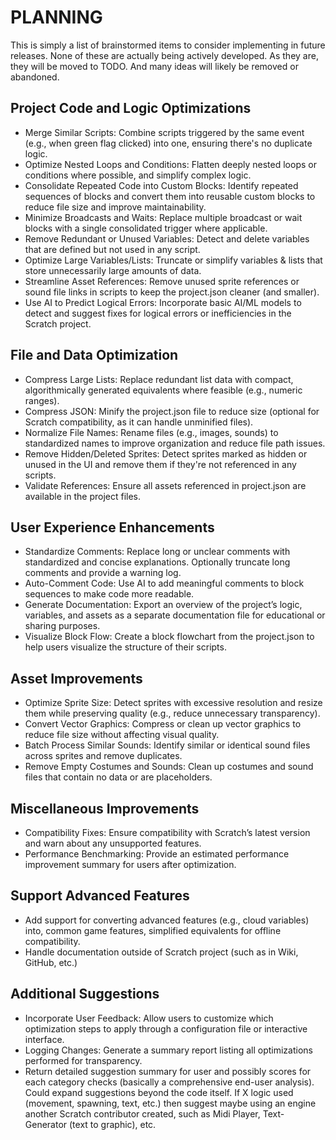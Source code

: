# PLANNING
This is simply a list of brainstormed items to consider implementing in future releases. None of these are
actually being actively developed. As they are, they will be moved to TODO. And many ideas will likely be 
removed or abandoned.

## Project Code and Logic Optimizations
- Merge Similar Scripts: Combine scripts triggered by the same event (e.g., when green flag clicked) into one, 
  ensuring there's no duplicate logic.
- Optimize Nested Loops and Conditions: Flatten deeply nested loops or conditions where possible, and simplify 
  complex logic.
- Consolidate Repeated Code into Custom Blocks: Identify repeated sequences of blocks and convert them into 
  reusable custom blocks to reduce file size and improve maintainability.
- Minimize Broadcasts and Waits: Replace multiple broadcast or wait blocks with a single consolidated trigger 
  where applicable.
- Remove Redundant or Unused Variables: Detect and delete variables that are defined but not used in any script.
- Optimize Large Variables/Lists: Truncate or simplify variables & lists that store unnecessarily large amounts of data.
- Streamline Asset References: Remove unused sprite references or sound file links in scripts to keep the 
  project.json cleaner (and smaller).
- Use AI to Predict Logical Errors: Incorporate basic AI/ML models to detect and suggest fixes for logical errors 
  or inefficiencies in the Scratch project.

## File and Data Optimization
- Compress Large Lists: Replace redundant list data with compact, algorithmically generated equivalents where 
  feasible (e.g., numeric ranges).
- Compress JSON: Minify the project.json file to reduce size (optional for Scratch compatibility, as it can 
  handle unminified files).
- Normalize File Names: Rename files (e.g., images, sounds) to standardized names to improve organization 
  and reduce file path issues.
- Remove Hidden/Deleted Sprites: Detect sprites marked as hidden or unused in the UI and remove them if 
  they're not referenced in any scripts.
- Validate References: Ensure all assets referenced in project.json are available in the project files.

## User Experience Enhancements
- Standardize Comments: Replace long or unclear comments with standardized and concise explanations. 
  Optionally truncate long comments and provide a warning log.
- Auto-Comment Code: Use AI to add meaningful comments to block sequences to make code more readable.
- Generate Documentation: Export an overview of the project’s logic, variables, and assets as a separate 
  documentation file for educational or sharing purposes.
- Visualize Block Flow: Create a block flowchart from the project.json to help users visualize the 
  structure of their scripts.

## Asset Improvements
- Optimize Sprite Size: Detect sprites with excessive resolution and resize them while preserving quality (e.g., 
  reduce unnecessary transparency).
- Convert Vector Graphics: Compress or clean up vector graphics to reduce file size without affecting visual quality.
- Batch Process Similar Sounds: Identify similar or identical sound files across sprites and remove duplicates.
- Remove Empty Costumes and Sounds: Clean up costumes and sound files that contain no data or are placeholders.

## Miscellaneous Improvements
- Compatibility Fixes: Ensure compatibility with Scratch’s latest version and warn about any unsupported features.
- Performance Benchmarking: Provide an estimated performance improvement summary for users after optimization.

## Support Advanced Features
- Add support for converting advanced features (e.g., cloud variables) into, common game features, simplified 
  equivalents for offline compatibility.
- Handle documentation outside of Scratch project (such as in Wiki, GitHub, etc.)

## Additional Suggestions
- Incorporate User Feedback: Allow users to customize which optimization steps to apply through a configuration 
  file or interactive interface.
- Logging Changes: Generate a summary report listing all optimizations performed for transparency.
- Return detailed suggestion summary for user and possibly scores for each category checks (basically a 
  comprehensive end-user analysis). Could expand suggestions beyond the code itself. If X logic used (movement, 
  spawning, text, etc.) then suggest maybe using an engine another Scratch contributor created, such as Midi Player, 
  Text-Generator (text to graphic), etc.